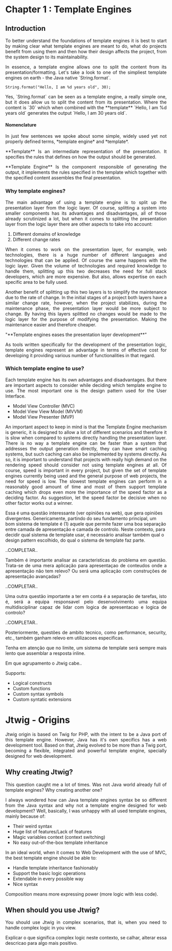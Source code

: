 # Chapter 1 : Template Engines

## Introduction

<p style="text-align: justify;">
To better understand the foundations of template engines it is best to start by making clear what template engines are meant to do, what do projects benefit from using them and then how their design affects the project, from the system design to its maintainability.
</p>

<p style="text-align: justify;">
In essence, a template engine allows one to split the content from its presentation/formatting. Let's take a look to one of the simpliest template engines on earth - the Java native `String.format`.
</p>

    String.format("Hello, I am %d years old", 30);

<p style="text-align: justify;">
Yes, `String.format` can be seen as a template engine, a really simple one, but it does allow us to split the content from its presentation. Where the content is `30` which when combined with the **template** `Hello, I am %d years old` generates the output `Hello, I am 30 years old`.
</p>

#### Nomenclature

<p style="text-align: justify;">
In just few sentences we spoke about some simple, widely used yet not properly defined terms, *template engine* and *template*.
</p>

<p style="text-align: justify;">
**Template** Is an intermediate representation of the presentation. It specifies the rules that defines on how the output should be generated.
</p>

<p style="text-align: justify;">
**Template Engine** Is the component responsible of generating the output, it implements the rules specified in the template which together with the specified content assembles the final presentation.
</p>


### Why template engines?

<p style="text-align: justify;">
The main advantage of using a template engine is to split up the presentation layer from the logic layer. Of course, splitting a system into smaller components has its advantages and disadvantages, all of those already scrutinized a lot, but when it comes to splitting the presentation layer from the logic layer there are other aspects to take into account:
</p>

1. Different domains of knowledge
2. Different change rates

<p style="text-align: justify;">
When it comes to work on the presentation layer, for example, web technologies, there is a huge number of different languages and technologies that can be applied. Of course the same happens with the logic layer. Given the volume of technologies and required knowledge to handle them, splitting up this two decreases the need for full stack developers, which are more expensive. But also, allows expertise on each specific area to be fully used.
</p>

<p style="text-align: justify;">
Another benefit of splitting up this two layers is to simplify the maintenance due to the rate of change. In the initial stages of a project both layers have a similar change rate, however, when the project stabilizes, during the maintenance phase, the presentation layer would be more subject to change. By having this layers splitted no changes would be made to the logic layer for the purpose of modifying the presentation. Making the maintenance easier and therefore cheaper.
</p>

<p style="text-align: justify;">
"**Template engines eases the presentation layer development**"
</p>

<p style="text-align: justify;">
As tools written specifically for the development of the presentation logic, template engines represent an advantage in terms of effective cost for developing it providing various number of functionalities in that regard.
</p>

### Which template engine to use?

<p style="text-align: justify;">
Each template engine has its own advantages and disadvantages. But there are important aspects to consider while deciding which template engine to use. The most important one is the design pattern used for the User Interface.
</p>

* Model View Controller (MVC)
* Model View View Model (MVVM)
* Model View Presenter (MVP)



<p style="text-align: justify;">
An important aspect to keep in mind is that the Template Engine mechanism is generic, it is designed to allow a lot of different scenarios and therefore it is slow when compared to systems directly handling the presentation layer. There is no way a template engine can be faster than a system that addresses the output generation directly, they can have smart caching systems, but such caching can also be implemented by systems directly. As so, it is important to understand that projects with really high demand on the rendering speed should consider not using template engines at all. Of course, speed is important in every project, but given the set of template engines currently being used and the general purpose of web projects, the need for speed is low. The slowest template engines can perform in a reasonably good amount of time and most of them support template caching which drops even more the importance of the speed factor as a deciding factor. As suggestion, let the speed factor be decisive when no other factor works out a winner.
</p>

Essa é uma questão interessante (ver opiniões na web), que gera opiniões divergentes. Genericamente, partindo do seu fundamento principal, um bom sistema de template é (1) aquele que permite fazer uma boa separação entre camada de apresentação e camada de controlo. Neste contexto, para decidir qual sistema de template usar, é necessário analisar também qual o design pattern escolhido, do qual o sistema de template faz parte.
</p>


..COMPLETAR..

<p style="text-align: justify;">
Também é importante analisar as caracteristicas do problema em questão. Trata-se de uma mera aplicação para apresentaçao de conteudos onde a apresentação não tem relevo? Ou será uma aplicação com construções de apresentação avançadas?
</p>

..COMPLETAR..

<p style="text-align: justify;">
Uma outra questão importante a ter em conta é a separação de tarefas, isto é, será a equipa responsavel pelo desenvolvimento uma equipa multidisciplinar capaz de lidar com logica de apresentacao e logica de controlo?
</p>

..COMPLETAR..

<p style="text-align: justify;">
Posteriormente, questões de ambito tecnico, como performance, security, etc., também ganham relevo em utilizacoes especificas.
</p>

<p style="text-align: justify;">
Tenha em atenção que no limite, um sistema de template será sempre mais lento que assemblar a resposta inline.
</p>

Em que agrupamento o Jtwig cabe..

Supports:

- Logical constructs
- Custom functions
- Custom syntax symbols
- Custom syntatic extensions



# Jtwig - Origins

<p style="text-align: justify;">
Jtwig origin is based on Twig for PHP, with the intent to be a Java port of this template engine. However, Java has it's own specifics has a web development tool. Based on that, Jtwig evolved to be more than a Twig port, becoming a flexible, integrated and powerful template engine, specially designed for web development.
</p>

## Why creating Jtwig?

<p style="text-align: justify;">
This question caught me a lot of times. Was not Java world already full of template engines? Why creating another one?
</p>

<p style="text-align: justify;">
I always wondered how can Java template engines syntax be so different from the Java syntax and why not a template engine designed for web development? Well, basically, I was unhappy with all used template engines, mainly because of:
</p>

- Their weird syntax
- Huge list of features/Lack of features
- Magic variables context (context switching)
- No easy out-of-the-box template inheritance

<p style="text-align: justify;">
In an ideal world, when it comes to Web Development with the use of MVC, the best template engine should be able to:
</p>

- Handle template inheritance fashionably
- Support the basic logic operations
- Extendable in every possible way
- Nice syntax

<p style="text-align: justify;">
Composition means more expressing power (more logic with less code).
</p>


## When should you use Jtwig?

<p style="text-align: justify;">
You should use Jtwig in complex scenarios, that is, when you need to handle complex logic in you view.
</p>

<p style="text-align: justify;">
Explicar o que significa complex logic neste contexto, se calhar, alterar essa descricao para algo mais positivo.
</p>


